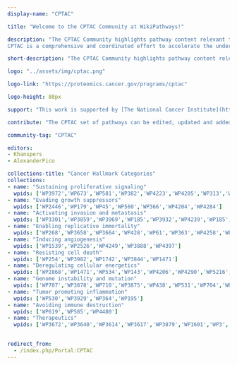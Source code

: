 ```yaml
---
display-name: "CPTAC"

title: "Welcome to the CPTAC Community at WikiPathways!"

description: "The CPTAC Community highlights pathway content relevant to the [Clinical Proteomic Tumor Analysis Consortium](https://proteomics.cancer.gov/programs/cptac) (CPTAC).
CPTAC is a comprehensive and coordinated effort to accelerate the understanding of the molecular basis of cancer through the application of robust, quantitative, proteomic technologies and workflows. The pathways in this portal include comprehensive cancer-type specific models for several of the CPTAC cancer types, pathways describing processes affected in specific cancer types as well as many pathways describing normal biological processes that are known to be important in cancer biology. The CPTAC pathways at WikiPathways have been organized into [classic cancer hallmark](https://www.ncbi.nlm.nih.gov/pubmed/21376230) categories, based on the different biological capabilities acquired during the multistep development of human tumors."

short-description: "The CPTAC Community highlights pathway content relevant to the Clinical Proteomic Tumor Analysis Consortium (CPTAC)."

logo: "../assets/img/cptac.png"

logo-link: "https://proteomics.cancer.gov/programs/cptac"

logo-height: 80px

support: "This work is supported by [The National Cancer Institute](https://www.cancer.gov/)."

contribute: "The CPTAC set of pathways can be edited, updated and added to by anyone using PathVisio."

community-tag: "CPTAC"

editors:
- Khanspers
- AlexanderPico

collections-title: "Cancer Hallmark Categories"
collections:
- name: "Sustaining proliferative signaling"
  wpids: ['WP3972','WP673','WP581','WP382','WP4223','WP4205','WP313','WP4553','WP4566','WP4541']
- name: "Evading growth suppressors"
  wpids: ['WP2446','WP179','WP45','WP560','WP366','WP4204','WP4284']
- name: "Activating invasion and metastasis"
  wpids: ['WP3301','WP3859','WP3969','WP185','WP3932','WP4239','WP185','WP4565']
- name: "Enabling replicative immortality"
  wpids: ['WP268','WP3658','WP3664','WP428','WP61','WP363','WP4258','WP4336','WP4337']
- name: "Inducing angiogenesis"
  wpids: ['WP1539','WP2526','WP4249','WP3888','WP4397']
- name: "Resisting cell death"
  wpids: ['WP254','WP3982','WP1742','WP3844','WP1471']
- name: "Deregulating cellular energetics"
  wpids: ['WP2868','WP1471','WP534','WP143','WP4206','WP4290','WP5216','WP5213']
- name: "Genome instability and mutation"
  wpids: ['WP707','WP3878','WP710','WP3875','WP438','WP531','WP704','WP4016','WP3959','WP2516','WP241','WP4216','WP4240','WP4931','WP4752','WP4753']
- name: "Tumor promoting inflammation"
  wpids: ['WP530','WP3929','WP364','WP195']
- name: "Avoiding immune destruction"
  wpids: ['WP619','WP585','WP4480']
- name: "Therapeutics"
  wpids: ['WP3672','WP3640','WP3614','WP3617','WP3879','WP1601','WP3','WP4357','WP4301','WP3844','WP3593','WP4585','WP4582','WP4559','WP229']
  

redirect_from:
  - /index.php/Portal:CPTAC
---
```

